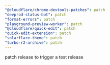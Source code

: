 ```yaml
---
"@cloudflare/chrome-devtools-patches": patch
"devprod-status-bot": patch
"format-errors": patch
"playground-preview-worker": patch
"@cloudflare/quick-edit": patch
"quick-edit-extension": patch
"solarflare-theme": patch
"turbo-r2-archive": patch
---
```


patch release to trigger a test release
